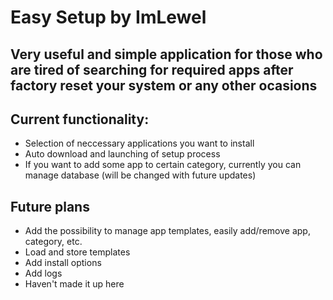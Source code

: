 # Easy Setup by ImLewel
## Very useful and simple application for those who are tired of searching for required apps after factory reset your system or any other ocasions
## Current functionality:
- Selection of neccessary applications you want to install
- Auto download and launching of setup process
- If you want to add some app to certain category, currently you can manage database (will be changed with future updates)
## Future plans
- Add the possibility to manage app templates, easily add/remove app, category, etc.
- Load and store templates
- Add install options
- Add logs
- Haven't made it up here

